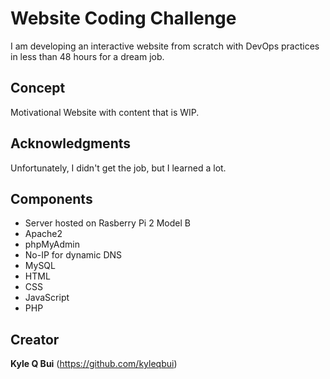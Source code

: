 # Website Coding Challenge

I am developing an interactive website from scratch with DevOps practices in less than 48 hours for a dream job.

## Concept

Motivational Website with content that is WIP.

## Acknowledgments

Unfortunately, I didn't get the job, but I learned a lot.

## Components

* Server hosted on Rasberry Pi 2 Model B
* Apache2
* phpMyAdmin
* No-IP for dynamic DNS
* MySQL
* HTML
* CSS
* JavaScript
* PHP

## Creator

**Kyle Q Bui** (https://github.com/kyleqbui)
